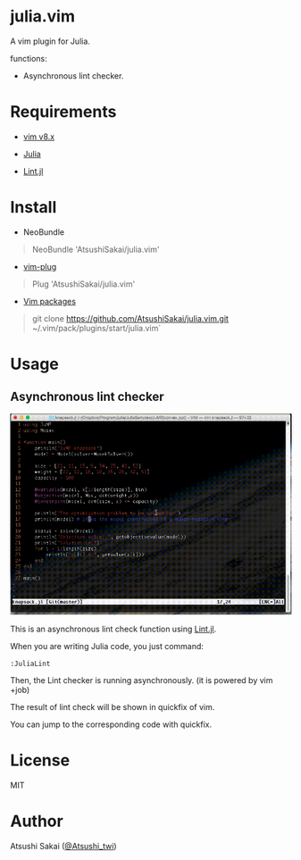 # julia.vim

A vim plugin for Julia.

functions:

- Asynchronous lint checker. 

# Requirements

- [vim v8.x](http://www.vim.org/)

- [Julia](https://julialang.org/)

- [Lint.jl](https://github.com/tonyhffong/Lint.jl)

 

# Install

- NeoBundle

> NeoBundle 'AtsushiSakai/julia.vim'

- [vim-plug](https://github.com/junegunn/vim-plug)

> Plug 'AtsushiSakai/julia.vim'

- [Vim packages](http://vimhelp.appspot.com/repeat.txt.html#packages)

> git clone https://github.com/AtsushiSakai/julia.vim.git ~/.vim/pack/plugins/start/julia.vim`

 
# Usage

## Asynchronous lint checker 

![gif1](https://github.com/AtsushiSakai/julia.vim/blob/master/images/JuliaLint.gif)

This is an asynchronous lint check function using [Lint.jl](https://github.com/tonyhffong/Lint.jl).

When you are writing Julia code, you just command:

```
:JuliaLint
```

Then, the Lint checker is running asynchronously. (it is powered by vim +job) 

The result of lint check will be shown in quickfix of vim.

You can jump to the corresponding code with quickfix.

# License 

MIT

# Author

Atsushi Sakai ([@Atsushi_twi](https://twitter.com/Atsushi_twi))


